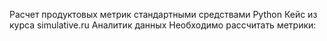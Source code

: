 Расчет продуктовых метрик стандартными средствами Python
Кейс из курса simulative.ru Аналитик данных
Необходимо рассчитать метрики:
